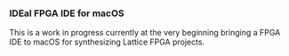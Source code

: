 ### IDEal FPGA IDE for macOS

This is a work in progress currently at the very beginning bringing
a FPGA IDE to macOS for synthesizing Lattice FPGA projects.


